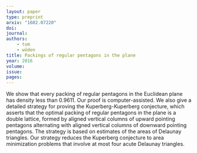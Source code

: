 ```yaml
---
layout: paper
type: preprint
arxiv: "1602.07220"
doi: 
journal:
authors:
    - tom
    - wöden
title: Packings of regular pentagons in the plane
year: 2016
volume: 
issue: 
pages: 
---
```

  We show that every packing of regular pentagons in the Euclidean plane has
density less than 0.9611. Our proof is computer-assisted. We also give a
detailed strategy for proving the Kuperberg-Kuperberg conjecture, which
asserts
that the optimal packing of regular pentagons in the plane is a double
lattice,
formed by aligned vertical columns of upward pointing pentagons alternating
with aligned vertical columns of downward pointing pentagons. The
strategy is
based on estimates of the areas of Delaunay triangles. Our strategy
reduces the
Kuperberg conjecture to area minimization problems that involve at most four
acute Delaunay triangles.
